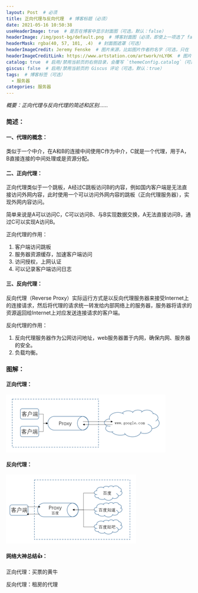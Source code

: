```yaml
---
layout: Post  # 必须
title: 正向代理与反向代理  # 博客标题（必须）
date: 2021-05-16 10:50:38
useHeaderImage: true  # 是否在博客中显示封面图（可选，默认：false）
headerImage: /img/post-bg/default.png  # 博客封面图（必须，即使上一项选了 false，因为图片也需要在首页显示）
headerMask: rgba(40, 57, 101, .4)  # 封面图遮罩（可选）
headerImageCredit: Jeremy Fenske  # 图片来源，比如图片作者的名字（可选，只在 "useHeaderImage: true" 时有效）
headerImageCreditLink: https://www.artstation.com/artwork/nLY0K  # 图片来源的链接（可选，只在 "useHeaderImage: true" 时有效）
catalog: true  # 启用/禁用当前页的右侧目录，会覆写 `themeConfig.catalog`（可选，默认：true）
giscus: false  # 启用/禁用当前页的 Giscus 评论（可选，默认：true）
tags:  # 博客标签（可选）
  - 服务器
categories: 服务器
---
```


*概要：正向代理与反向代理的简述和区别......*

<!--more-->

### 简述：

#### 	一、代理的概念：

类似于一个中介，在A和B的连接中间使用C作为中介，C就是一个代理，用于A，B直接连接的中间处理或是资源分配。

#### 	二、正向代理：

正向代理类似于一个跳板，A经过C跳板访问B的内容，例如国内客户端是无法直接访问外网内容，此时使用一个可以访问外网内容的跳板（正向代理服务器），实现外网内容访问。

简单来说是A可以访问C，C可以访问B、与B实现数据交换，A无法直接访问B，通过C可以实现A访问B。

正向代理的作用：

1. 客户端访问跳板
2. 服务器资源缓存，加速客户端访问
3. 访问授权，上网认证
4. 可以记录客户端访问日志

####     三、反向代理：

反向代理（Reverse Proxy）实际运行方式是以反向代理服务器来接受Internet上的连接请求，然后将代理的请求统一转发给内部网络上的服务器，服务器将请求的资源返回给Internet上对应发送连接请求的客户端。

反向代理的作用：

1. 反向代理服务器作为公网访问地址，web服务器置于内网，确保内网、服务器的安全。
2. 负载均衡。

### 图解：

#### 	正向代理：

![](./正向代理与反向代理/正向代理.png)

#### 	反向代理：

![](./正向代理与反向代理/反向代理.png)

#### 网络大神总结:+1:：

正向代理：买票的黄牛

反向代理：租房的代理
